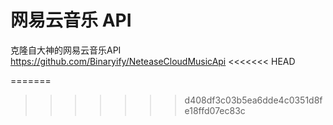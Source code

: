# 网易云音乐 API

克隆自大神的网易云音乐API https://github.com/Binaryify/NeteaseCloudMusicApi
<<<<<<< HEAD

=======
>>>>>>> d408df3c03b5ea6dde4c0351d8fe18ffd07ec83c
